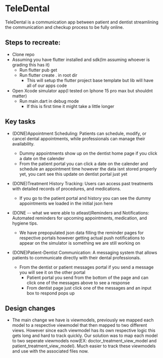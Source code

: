 # TeleDental
TeleDental is a communication app between patient and dentist streamlining the communication and checkup process to be fully online.

## Steps to recreate:

- Clone repo
- Assuming you have flutter installed and sdk(Im assuming whoever is grading this has it)
    - Run flutter pub get
    - Run flutter create . in root dir
        - This will setup the flutter project base template but lib will have all of our apps code
- Open Xcode simulator app(I tested on Iphone 15 pro max but shouldnt matter)
    - Run main.dart in debug mode
        - If this is first time it might take a little longer

## Key tasks

- (DONE)Appointment Scheduling: Patients can schedule, modify, or cancel dental appointments, while professionals can manage their availability.
    - Dummy appointments show up on the dentist home page if you click a date on the calender
    - From the patient portal you can click a date on the calender and schedule an appointment time however the data isnt stored properly yet, you cant see this update on dentist portal just yet

- (DONE)Treatment History Tracking: Users can access past treatments with detailed records of procedures, and medications.
    - If you go to the patient portal and history you can see the dummy appointments we loaded in the initial json here

- (DONE -- what we were able to atleast)Reminders and Notifications: Automated reminders for upcoming appointments, medication, and hygiene tips.
    - We have prepopulated json data filling the reminder pages for respective portals however getting actual push notifications to appear on the simulator is something we are still working on

- (DONE)Patient-Dentist Communication: A messaging system that allows patients to communicate directly with their dental professionals. 
    - From the dentist or patient messages portal if you send a message you will see it on the other portal
        - Patient portal you send from the bottom of the page and can click one of the messages above to see a response
        - From dentist page just click one of the messages and an input box to respond pops up

## Design changes

- The main change we have is viewmodels, previously we mapped each model to a respective viewmodel that then mapped to two different views. However since each viewmodel has its own respective logic this gets long and hard to track quickly. Our solution was to map each model to two seperate viewmodels now(EX: doctor_treatment_view_model and patient_treatment_view_model). Much easier to track these viewmodels and use with the associated files now. 
    